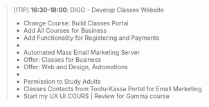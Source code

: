 
>[!TIP] **16:30-18:00**: DIGO - Develop Classes Website
>	- Change Course: Build Classes Portal
>	- Add All Courses for Business 
>	- Add Functionality for Registering and Payments
>	-
>	- Automated Mass Email Marketing Server
>	- Offer: Classes for Business
>	- Offer: Web and Design, Automations
>	- 
>	- Permission to Study Adults
>	- Classes Contacts from Tootu-Kassa Portal for Email Marketing
>	- Start my UX UI COURS | Review for Gamma course


